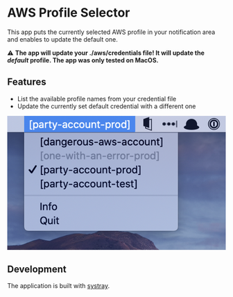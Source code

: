 # AWS Profile Selector

This app puts the currently selected AWS profile in your notification area and enables to update the default one.

:warning: **The app will update your ./aws/credentials file! It will update the _default_ profile. The app was only tested on MacOS.**

## Features

- List the available profile names from your credential file
- Update the currently set default credential with a different one

![Screenshot](./screenshots/aws-profile-selector.png)

## Development

The application is built with [systray](https://github.com/getlantern/systray).

